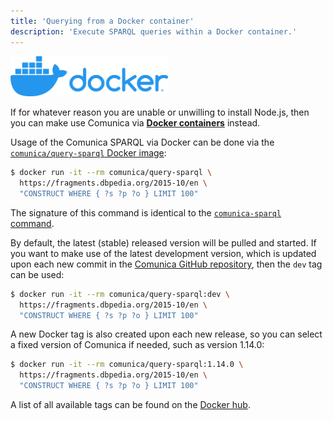 ```yaml
---
title: 'Querying from a Docker container'
description: 'Execute SPARQL queries within a Docker container.'
---
```


<div class="docs-intro-img">
  <img src="/img/docker.png" alt="Docker logo" style="width:50%" \>
</div>

If for whatever reason you are unable or unwilling to install Node.js,
then you can make use Comunica via [**Docker containers**](https://www.docker.com/) instead.

Usage of the Comunica SPARQL via Docker can be done via the [`comunica/query-sparql` Docker image](https://hub.docker.com/r/comunica/query-sparql):
```bash
$ docker run -it --rm comunica/query-sparql \
  https://fragments.dbpedia.org/2015-10/en \
  "CONSTRUCT WHERE { ?s ?p ?o } LIMIT 100"
```

The signature of this command is identical to the [`comunica-sparql` command](/docs/query/getting_started/query_cli/).

By default, the latest (stable) released version will be pulled and started.
If you want to make use of the latest development version,
which is updated upon each new commit in the [Comunica GitHub repository](https://github.com/comunica/comunica),
then the `dev` tag can be used:
```bash
$ docker run -it --rm comunica/query-sparql:dev \
  https://fragments.dbpedia.org/2015-10/en \
  "CONSTRUCT WHERE { ?s ?p ?o } LIMIT 100"
```

A new Docker tag is also created upon each new release,
so you can select a fixed version of Comunica if needed,
such as version 1.14.0:
```bash
$ docker run -it --rm comunica/query-sparql:1.14.0 \
  https://fragments.dbpedia.org/2015-10/en \
  "CONSTRUCT WHERE { ?s ?p ?o } LIMIT 100"
```

A list of all available tags can be found on the [Docker hub](https://hub.docker.com/r/comunica/query-sparql/tags).
